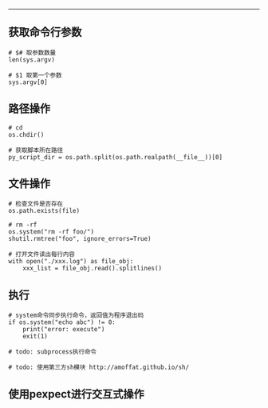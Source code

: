 

---



## 获取命令行参数

```
# $# 取参数数量
len(sys.argv)

# $1 取第一个参数
sys.argv[0]
```



## 路径操作

```
# cd
os.chdir()

# 获取脚本所在路径
py_script_dir = os.path.split(os.path.realpath(__file__))[0]
```



## 文件操作

```
# 检查文件是否存在
os.path.exists(file)

# rm -rf
os.system("rm -rf foo/")
shutil.rmtree("foo", ignore_errors=True)

# 打开文件读出每行内容
with open("./xxx.log") as file_obj:
	xxx_list = file_obj.read().splitlines()

```



## 执行

```
# system命令同步执行命令，返回值为程序退出码
if os.system("echo abc") != 0:
	print("error: execute")
	exit(1)

# todo: subprocess执行命令

# todo: 使用第三方sh模块 http://amoffat.github.io/sh/

```



## 使用pexpect进行交互式操作